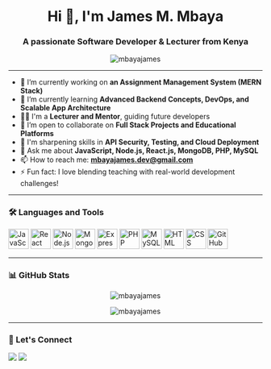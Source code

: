 <h1 align="center">Hi 👋, I'm James M. Mbaya</h1>
<h3 align="center">A passionate Software Developer & Lecturer from Kenya</h3>

<p align="center">
  <img src="https://komarev.com/ghpvc/?username=mbayajames&label=Profile%20views&color=0e75b6&style=flat" alt="mbayajames" />
</p>

---

- 🔭 I’m currently working on **an Assignment Management System (MERN Stack)**  
- 🌱 I’m currently learning **Advanced Backend Concepts, DevOps, and Scalable App Architecture**  
- 👨‍🏫 I'm a **Lecturer and Mentor**, guiding future developers  
- 👯 I’m open to collaborate on **Full Stack Projects and Educational Platforms**  
- 🧠 I'm sharpening skills in **API Security, Testing, and Cloud Deployment**  
- 💬 Ask me about **JavaScript, Node.js, React.js, MongoDB, PHP, MySQL**  
- 📫 How to reach me: **mbayajames.dev@gmail.com**  
- ⚡ Fun fact: I love blending teaching with real-world development challenges!

---

### 🛠️ Languages and Tools

<p align="left">
  <img src="https://cdn.jsdelivr.net/gh/devicons/devicon/icons/javascript/javascript-original.svg" alt="JavaScript" width="40" height="40"/>
  <img src="https://cdn.jsdelivr.net/gh/devicons/devicon/icons/react/react-original.svg" alt="React" width="40" height="40"/>
  <img src="https://cdn.jsdelivr.net/gh/devicons/devicon/icons/nodejs/nodejs-original.svg" alt="Node.js" width="40" height="40"/>
  <img src="https://cdn.jsdelivr.net/gh/devicons/devicon/icons/mongodb/mongodb-original.svg" alt="MongoDB" width="40" height="40"/>
  <img src="https://cdn.jsdelivr.net/gh/devicons/devicon/icons/express/express-original.svg" alt="Express" width="40" height="40"/>
  <img src="https://cdn.jsdelivr.net/gh/devicons/devicon/icons/php/php-original.svg" alt="PHP" width="40" height="40"/>
  <img src="https://cdn.jsdelivr.net/gh/devicons/devicon/icons/mysql/mysql-original.svg" alt="MySQL" width="40" height="40"/>
  <img src="https://cdn.jsdelivr.net/gh/devicons/devicon/icons/html5/html5-original.svg" alt="HTML" width="40" height="40"/>
  <img src="https://cdn.jsdelivr.net/gh/devicons/devicon/icons/css3/css3-original.svg" alt="CSS" width="40" height="40"/>
  <img src="https://cdn.jsdelivr.net/gh/devicons/devicon/icons/github/github-original.svg" alt="GitHub" width="40" height="40"/>
</p>

---

### 📊 GitHub Stats

<p align="center">
  <img src="https://github-readme-stats.vercel.app/api?username=mbayajames&show_icons=true&locale=en" alt="mbayajames" />
</p>

<p align="center">
  <img src="https://github-readme-streak-stats.herokuapp.com/?user=mbayajames&" alt="mbayajames" />
</p>

---

### 🔗 Let's Connect

<p align="left">
  <a href="mailto:mbayajames.dev@gmail.com" target="blank"><img src="https://img.shields.io/badge/-Email-%23333?style=for-the-badge&logo=gmail&logoColor=white"/></a>
  <a href="https://linkedin.com/in/mbayajames" target="blank"><img src="https://img.shields.io/badge/-LinkedIn-blue?style=for-the-badge&logo=linkedin&logoColor=white"/></a>
  <!-- Add other social links here -->
</p>
